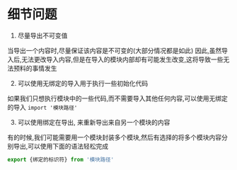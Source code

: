 # 细节问题

1. 尽量导出不可变值

当导出一个内容时,尽量保证该内容是不可变的(大部分情况都是如此)
因此,虽然导入后,无法更改导入内容,但是在导入的模块内部却有可能发生改变,这将导致一些无法预料的事情发生

2. 可以使用无绑定的导入用于执行一些初始化代码

如果我们只想执行模块中的一些代码,而不需要导入其他任何内容,可以使用无绑定的导入
`import '模块路径'` 

3. 可以使用绑定在导出, 来重新导出来自另一个模块的内容

有的时候,我们可能需要用一个模块封装多个模块,然后有选择的将多个模块内容分别导出,可以使用下面的语法轻松完成
```js
export {绑定的标识符} from '模块路径'

```

